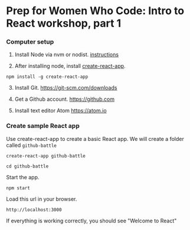 # Prep for Women Who Code: Intro to React workshop, part 1

### Computer setup

1. Install Node via nvm or nodist. [instructions](https://gist.github.com/wykhuh/e3aedcfd784d703472c4a6111941adcd)

2. After installing node, install [create-react-app](https://github.com/facebookincubator/create-react-app).
```
npm install -g create-react-app
```
3. Install Git. https://git-scm.com/downloads

4. Get a Github account.  https://github.com

5. Install text editor Atom https://atom.io

### Create sample React app

Use create-react-app to create a basic React app. We will create a folder called `github-battle`

```
create-react-app github-battle

cd github-battle

```

Start the app.

```
npm start
```

Load this url in your browser.

```
http://localhost:3000
```

If everything is working correctly, you should see "Welcome to React"

###
